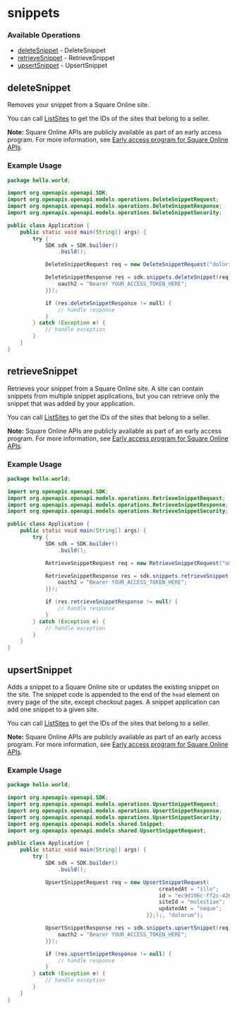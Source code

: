 # snippets

### Available Operations

* [deleteSnippet](#deletesnippet) - DeleteSnippet
* [retrieveSnippet](#retrievesnippet) - RetrieveSnippet
* [upsertSnippet](#upsertsnippet) - UpsertSnippet

## deleteSnippet

Removes your snippet from a Square Online site.

You can call [ListSites](https://developer.squareup.com/reference/square_2021-08-18/sites-api/list-sites) to get the IDs of the sites that belong to a seller.


__Note:__ Square Online APIs are publicly available as part of an early access program. For more information, see [Early access program for Square Online APIs](https://developer.squareup.com/docs/online-api#early-access-program-for-square-online-apis).

### Example Usage

```java
package hello.world;

import org.openapis.openapi.SDK;
import org.openapis.openapi.models.operations.DeleteSnippetRequest;
import org.openapis.openapi.models.operations.DeleteSnippetResponse;
import org.openapis.openapi.models.operations.DeleteSnippetSecurity;

public class Application {
    public static void main(String[] args) {
        try {
            SDK sdk = SDK.builder()
                .build();

            DeleteSnippetRequest req = new DeleteSnippetRequest("doloribus");            

            DeleteSnippetResponse res = sdk.snippets.deleteSnippet(req, new DeleteSnippetSecurity("quibusdam") {{
                oauth2 = "Bearer YOUR_ACCESS_TOKEN_HERE";
            }});

            if (res.deleteSnippetResponse != null) {
                // handle response
            }
        } catch (Exception e) {
            // handle exception
        }
    }
}
```

## retrieveSnippet

Retrieves your snippet from a Square Online site. A site can contain snippets from multiple snippet applications, but you can retrieve only the snippet that was added by your application.

You can call [ListSites](https://developer.squareup.com/reference/square_2021-08-18/sites-api/list-sites) to get the IDs of the sites that belong to a seller.


__Note:__ Square Online APIs are publicly available as part of an early access program. For more information, see [Early access program for Square Online APIs](https://developer.squareup.com/docs/online-api#early-access-program-for-square-online-apis).

### Example Usage

```java
package hello.world;

import org.openapis.openapi.SDK;
import org.openapis.openapi.models.operations.RetrieveSnippetRequest;
import org.openapis.openapi.models.operations.RetrieveSnippetResponse;
import org.openapis.openapi.models.operations.RetrieveSnippetSecurity;

public class Application {
    public static void main(String[] args) {
        try {
            SDK sdk = SDK.builder()
                .build();

            RetrieveSnippetRequest req = new RetrieveSnippetRequest("omnis");            

            RetrieveSnippetResponse res = sdk.snippets.retrieveSnippet(req, new RetrieveSnippetSecurity("cupiditate") {{
                oauth2 = "Bearer YOUR_ACCESS_TOKEN_HERE";
            }});

            if (res.retrieveSnippetResponse != null) {
                // handle response
            }
        } catch (Exception e) {
            // handle exception
        }
    }
}
```

## upsertSnippet

Adds a snippet to a Square Online site or updates the existing snippet on the site. 
The snippet code is appended to the end of the `head` element on every page of the site, except checkout pages. A snippet application can add one snippet to a given site. 

You can call [ListSites](https://developer.squareup.com/reference/square_2021-08-18/sites-api/list-sites) to get the IDs of the sites that belong to a seller.


__Note:__ Square Online APIs are publicly available as part of an early access program. For more information, see [Early access program for Square Online APIs](https://developer.squareup.com/docs/online-api#early-access-program-for-square-online-apis).

### Example Usage

```java
package hello.world;

import org.openapis.openapi.SDK;
import org.openapis.openapi.models.operations.UpsertSnippetRequest;
import org.openapis.openapi.models.operations.UpsertSnippetResponse;
import org.openapis.openapi.models.operations.UpsertSnippetSecurity;
import org.openapis.openapi.models.shared.Snippet;
import org.openapis.openapi.models.shared.UpsertSnippetRequest;

public class Application {
    public static void main(String[] args) {
        try {
            SDK sdk = SDK.builder()
                .build();

            UpsertSnippetRequest req = new UpsertSnippetRequest(                new UpsertSnippetRequest(                new Snippet("dolor") {{
                                                createdAt = "illo";
                                                id = "ec9d106c-ff2c-426a-b840-a28ea0672d6b";
                                                siteId = "molestiae";
                                                updatedAt = "neque";
                                            }};);, "dolorum");            

            UpsertSnippetResponse res = sdk.snippets.upsertSnippet(req, new UpsertSnippetSecurity("sequi") {{
                oauth2 = "Bearer YOUR_ACCESS_TOKEN_HERE";
            }});

            if (res.upsertSnippetResponse != null) {
                // handle response
            }
        } catch (Exception e) {
            // handle exception
        }
    }
}
```
